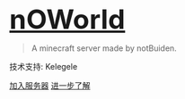 
<font size=72>**[nOWorld](/)**</font>

> A minecraft server made by notBuiden.

技术支持: Kelegele

[加入服务器](/join)
[进一步了解](/home)

<!-- background image -->
<!-- ![](_media/bg.png) -->

<!-- background color -->
<!-- ![color](#f0f0f0) -->
